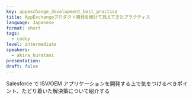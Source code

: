```yaml
---
key: appexchange_development_best_practice
title: AppExchangeプロダクト開発を続けて見えてきたプラクティス
language: Japanese
format: short
tags:
  - codey
level: intermediate
speakers:
  - akira_kuratani
presentation: 
draft: false
---
```

Salesforce で ISV/OEM アプリケーションを開発する上で気をつけるべきポイント、たどり着いた解決策について紹介する